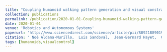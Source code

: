 ```yaml
---
title: "Coupling humanoid walking pattern generation and visual constraint feedback for pose-regulation and visual path-following"
collection: publications
permalink: /publication/2020-01-01-Coupling-humanoid-walking-pattern-generation-and-visual-constraint-feedback-for-pose-regulation-and-visual-path-following
date: 2020-01-01
venue: 'Robotics and Autonomous Systems'
paperurl: 'http://www.sciencedirect.com/science/article/pii/S0921889019306694'
citation: ' Noé Aldana-Murillo,  Luis Sandoval,  Jean-Bernard Hayet,  Claudia Esteves,  Hector Becerra, &quot;Coupling humanoid walking pattern generation and visual constraint feedback for pose-regulation and visual path-following.&quot; Robotics and Autonomous Systems, 2020.'
tags: [humanoids,visualcontrol]
---
```

